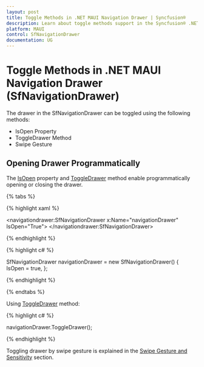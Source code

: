 ```yaml
---
layout: post
title: Toggle Methods in .NET MAUI Navigation Drawer | Syncfusion®
description: Learn about toggle methods support in the Syncfusion® .NET MAUI Navigation Drawer (SfNavigationDrawer) control and more.
platform: MAUI
control: SfNavigationDrawer
documentation: UG
---
```


# Toggle Methods in .NET MAUI Navigation Drawer (SfNavigationDrawer)

The drawer in the SfNavigationDrawer can be toggled using the following methods:

* IsOpen Property
* ToggleDrawer Method
* Swipe Gesture

## Opening Drawer Programmatically

The [IsOpen](https://help.syncfusion.com/cr/maui/Syncfusion.Maui.NavigationDrawer.SfNavigationDrawer.html#Syncfusion_Maui_NavigationDrawer_SfNavigationDrawer_IsOpen) property and [ToggleDrawer](https://help.syncfusion.com/cr/maui/Syncfusion.Maui.NavigationDrawer.SfNavigationDrawer.html#Syncfusion_Maui_NavigationDrawer_SfNavigationDrawer_ToggleDrawer) method enable programmatically opening or closing the drawer.

{% tabs %}

{% highlight xaml %}

<navigationdrawer:SfNavigationDrawer x:Name="navigationDrawer" IsOpen="True">
</navigationdrawer:SfNavigationDrawer>

{% endhighlight %}	
	
{% highlight c# %} 

SfNavigationDrawer navigationDrawer = new SfNavigationDrawer()
{
    IsOpen = true,
};

{% endhighlight %}

{% endtabs %}

Using [ToggleDrawer](https://help.syncfusion.com/cr/maui/Syncfusion.Maui.NavigationDrawer.SfNavigationDrawer.html#Syncfusion_Maui_NavigationDrawer_SfNavigationDrawer_ToggleDrawer) method:

{% highlight c# %} 

navigationDrawer.ToggleDrawer();

{% endhighlight %}

Toggling drawer by swipe gesture is explained in the [Swipe Gesture and Sensitivity](https://help.syncfusion.com/maui/navigationdrawer/swipe-gesture) section.